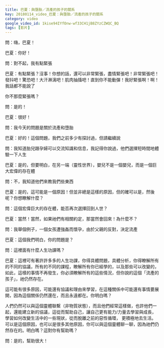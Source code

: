 ```yaml
---
title: 巴夏：與墮胎／流產的孩子的關系
key: 20180114_video_巴夏：與墮胎／流產的孩子的關系
category: video
google_video_id: 1kise94IYfOnw-wf33CH1jB8ZYzCZWQC_BQ
tags: [影片]
---
```


問：嗨，巴夏！

巴夏：你好！

問：對不起，我有點緊張

巴夏：有點緊張？沒事！你想的話，還可以非常緊張，盡情緊張吧！非常緊張吧！發抖吧！驚恐吧！大汗淋漓吧！肌肉抽搐吧！直到你不能動彈！我好緊張啊！啊！我話都不能說了

你不那麼緊張嗎？

問：是的！

巴夏：很好！

問：我今天的問題是關於流產和墮胎

巴夏：好的！這個問題，我們之前多少有探討過，但請繼續說

問：我知道胎兒跟孕婦可以交流知識和信息，我記得你說過，他們選擇短時間地體驗一下人生

巴夏：是的，但要明白，在另一端（靈性世界），嬰兒不是一個嬰兒，而是一個巨大宏偉的存在體

問：不，我知道他們來教我們些東西

巴夏：是的，這可能是一個原因！但並非總是這樣的原因，但的確可以是，然後呢？你想瞭解什麼？

問：這個宏偉巨大的存在體，能否再次選擇回到人世？

巴夏：當然！當然，如果祂們有相關約定，那當然會回來！為什麼不？

問：我舉個例子，一個女孩遭強姦而懷孕，由於父親的反對，決定流產

巴夏：這個我們明白，你的問題是？

問：這裡面有什麼人生功課嗎？

巴夏：這裡可有著許許多多的人生功課，你得具體問題，具體分析，你得瞭解所有的不同的協議，所有的不同的課程，瞭解所有你已經學的，以及那些可以改變的，如此，這樣的事情不再發生，你必須瞭解所有的這些情況，但你說的這個「流產的孩子」，祂仍然存在。

這可能有很多原因，可能還有協議和理由來學習，在這種關係中可能還有事情要展開，因為這個關係仍然還在，而且永遠都在。你明白嗎？

人們仍然可以與這個靈體聯繫（非物質狀態），而且他們經常這樣做，也許他們一起，還能建立新的協議，這從而幫助自己，讓自己更有能力/力量去學習與成長，學習如何改變生活中的一些現狀，從而脫離之前的惡性循環， 更積極地去生活。可以是這個原因，也可以是很多其他原因，你可以與這個靈體聊一聊，因為祂們仍然存在的。明白嗎？這對你有幫助嗎？

問：是的，幫助很大！
